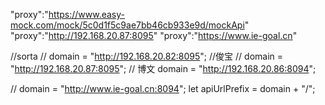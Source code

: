   "proxy":"https://www.easy-mock.com/mock/5c0d1f5c9ae7bb46cb933e9d/mockApi"
  "proxy":"http://192.168.20.87:8095"
  "proxy":"https://www.ie-goal.cn"

  //sorta
// domain = "http://192.168.20.82:8095"; 
//俊宝
// domain = "http://192.168.20.87:8095";
// 博文
domain = "http://192.168.20.86:8094";

// domain = "http://www.ie-goal.cn:8094";
let apiUrlPrefix = domain + "/";

